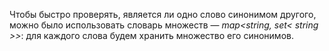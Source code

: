 Чтобы быстро проверять, является ли одно слово синонимом другого, можно было использовать словарь множеств — *map<string, set< string >>*: для каждого слова будем хранить множество его синонимов.